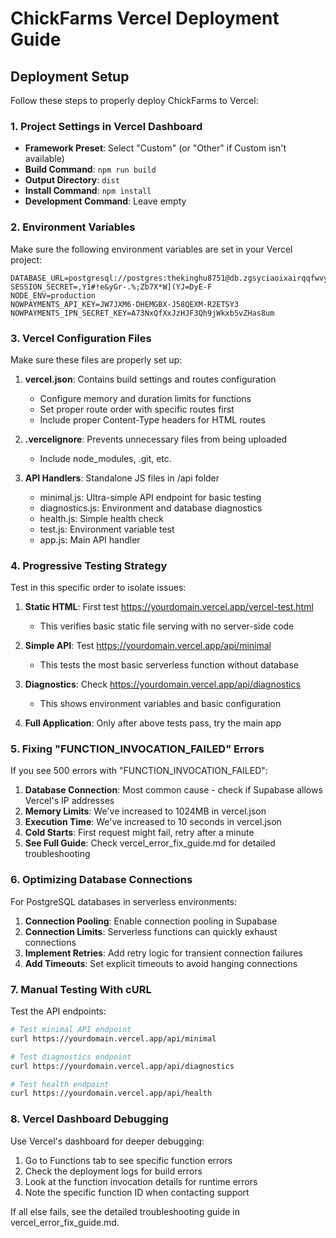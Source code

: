 # ChickFarms Vercel Deployment Guide

## Deployment Setup

Follow these steps to properly deploy ChickFarms to Vercel:

### 1. Project Settings in Vercel Dashboard

- **Framework Preset**: Select "Custom" (or "Other" if Custom isn't available)
- **Build Command**: `npm run build`
- **Output Directory**: `dist`
- **Install Command**: `npm install`
- **Development Command**: Leave empty

### 2. Environment Variables

Make sure the following environment variables are set in your Vercel project:

```
DATABASE_URL=postgresql://postgres:thekinghu8751@db.zgsyciaoixairqqfwvyt.supabase.co:5432/postgres
SESSION_SECRET=,Y1#!e&yGr-.%;Zb7X*W](YJ=DyE-F
NODE_ENV=production
NOWPAYMENTS_API_KEY=JW7JXM6-DHEMGBX-J58QEXM-R2ETSY3
NOWPAYMENTS_IPN_SECRET_KEY=A73NxQfXxJzHJF3Qh9jWkxbSvZHas8um
```

### 3. Vercel Configuration Files

Make sure these files are properly set up:

1. **vercel.json**: Contains build settings and routes configuration
   - Configure memory and duration limits for functions
   - Set proper route order with specific routes first
   - Include proper Content-Type headers for HTML routes

2. **.vercelignore**: Prevents unnecessary files from being uploaded
   - Include node_modules, .git, etc.

3. **API Handlers**: Standalone JS files in /api folder
   - minimal.js: Ultra-simple API endpoint for basic testing
   - diagnostics.js: Environment and database diagnostics
   - health.js: Simple health check
   - test.js: Environment variable test
   - app.js: Main API handler

### 4. Progressive Testing Strategy

Test in this specific order to isolate issues:

1. **Static HTML**: First test https://yourdomain.vercel.app/vercel-test.html
   - This verifies basic static file serving with no server-side code

2. **Simple API**: Test https://yourdomain.vercel.app/api/minimal
   - This tests the most basic serverless function without database

3. **Diagnostics**: Check https://yourdomain.vercel.app/api/diagnostics
   - This shows environment variables and basic configuration

4. **Full Application**: Only after above tests pass, try the main app

### 5. Fixing "FUNCTION_INVOCATION_FAILED" Errors

If you see 500 errors with "FUNCTION_INVOCATION_FAILED":

1. **Database Connection**: Most common cause - check if Supabase allows Vercel's IP addresses
2. **Memory Limits**: We've increased to 1024MB in vercel.json
3. **Execution Time**: We've increased to 10 seconds in vercel.json
4. **Cold Starts**: First request might fail, retry after a minute
5. **See Full Guide**: Check vercel_error_fix_guide.md for detailed troubleshooting

### 6. Optimizing Database Connections

For PostgreSQL databases in serverless environments:

1. **Connection Pooling**: Enable connection pooling in Supabase
2. **Connection Limits**: Serverless functions can quickly exhaust connections
3. **Implement Retries**: Add retry logic for transient connection failures
4. **Add Timeouts**: Set explicit timeouts to avoid hanging connections

### 7. Manual Testing With cURL

Test the API endpoints:

```bash
# Test minimal API endpoint
curl https://yourdomain.vercel.app/api/minimal

# Test diagnostics endpoint
curl https://yourdomain.vercel.app/api/diagnostics

# Test health endpoint
curl https://yourdomain.vercel.app/api/health
```

### 8. Vercel Dashboard Debugging

Use Vercel's dashboard for deeper debugging:

1. Go to Functions tab to see specific function errors
2. Check the deployment logs for build errors
3. Look at the function invocation details for runtime errors
4. Note the specific function ID when contacting support

If all else fails, see the detailed troubleshooting guide in vercel_error_fix_guide.md.